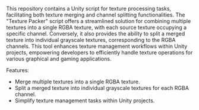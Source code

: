 This repository contains a Unity script for texture processing tasks, facilitating both texture merging and channel splitting functionalities. The "Texture Packer" script offers a streamlined solution for combining multiple textures into a single RGBA texture, with each source texture occupying a specific channel. Conversely, it also provides the ability to split a merged texture into individual grayscale textures, corresponding to the RGBA channels. This tool enhances texture management workflows within Unity projects, empowering developers to efficiently handle texture operations for various graphical and gaming applications.

Features:

- Merge multiple textures into a single RGBA texture.
- Split a merged texture into individual grayscale textures for each RGBA channel.
- Simplify texture management tasks within Unity projects.
